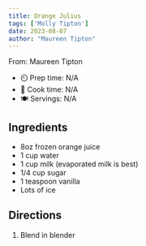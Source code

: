 ```yaml
---
title: Orange Julius
tags: ['Molly Tipton']
date: 2023-08-07
author: "Maureen Tipton"
---
```

From: Maureen Tipton

- ⏲️ Prep time: N/A
- 🍳 Cook time: N/A
- 🍽️ Servings: N/A

## Ingredients

- 8oz frozen orange juice
- 1 cup water
- 1 cup milk (evaporated milk is best)
- 1/4 cup sugar
- 1 teaspoon vanilla
- Lots of ice

## Directions

1. Blend in blender
